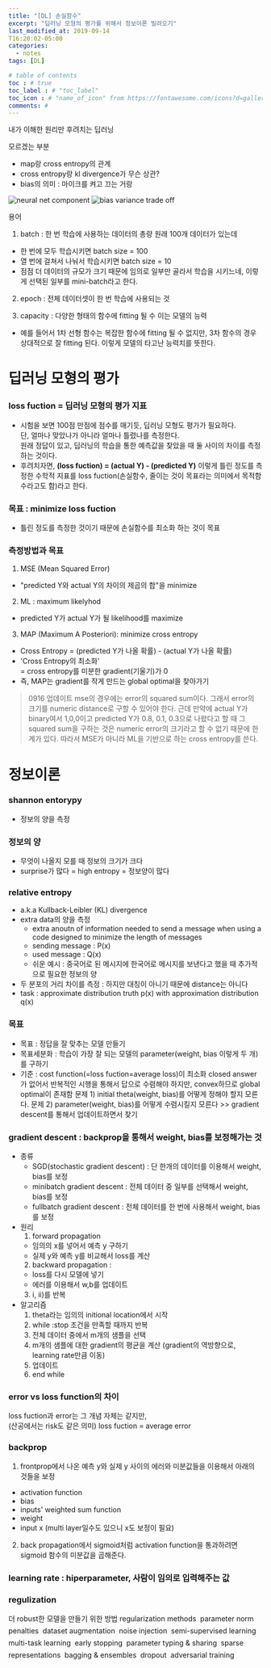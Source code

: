 ```yaml
---
title: "[DL] 손실함수"
excerpt: "딥러닝 모형의 평가를 위해서 정보이론 빌려오기"
last_modified_at: 2019-09-14
T16:20:02-05:00
categories:
  - notes
tags: [DL]

# table of contents
toc : # true
toc_label : # "toc_label"
toc_icon : # "name_of_icon" from https://fontawesome.com/icons?d=gallery&s=solid&m=free
comments: #
---
```

내가 이해한 원리만 후려치는 딥러닝

모르겠는 부분 
- map랑 cross entropy의 관계
- cross entropy랑 kl divergence가 무슨 상관?
- bias의 의미 : 마이크를 켜고 끄는 거랑 

![neural net component](https://upload.wikimedia.org/wikipedia/commons/b/b6/Artificial_neural_network.png)
![bias variance trade off](https://djsaunde.files.wordpress.com/2017/07/bias-variance-tradeoff.png)

용어
1. batch : 한 번 학습에 사용하는 데이터의 총량
원래 100개 데이터가 있는데
- 한 번에 모두 학습시키면 batch size = 100
- 열 번에 걸쳐서 나눠서 학습시키면 batch size = 10
- 점점 더 데이터의 규모가 크기 때문에 임의로 일부만 골라서 학습을 시키느네, 이렇게 선택된 일부를 mini-batch라고 한다.

2. epoch : 전체 데이터셋이 한 번 학습에 사용되는 것

3. capacity : 다양한 형태의 함수에 fitting 될 수 이는 모델의 능력
- 예를 들어서 1차 선형 함수는 복잡한 함수에 fitting 될 수 없지만, 3차 함수의 경우 상대적으로 잘 fitting 된다. 이렇게 모델의 타고난 능력치를 뜻한다.


# 딥러닝 모형의 평가
### loss fuction = 딥러닝 모형의 평가 지표
- 시험을 보면 100점 만점에 점수를 매기듯, 딥러닝 모형도 평가가 필요하다.   
단, 얼마나 맞았나가 아니라 얼마나 틀렸나를 측정한다.  
원래 정답이 있고, 딥러닝의 학습을 통한 예측값을 찾았을 때 둘 사이의 차이를 측정하는 것이다.
- 후려치자면, **(loss fuction) = (actual Y) - (predicted Y)**
이렇게 틀린 정도를 측정한 수학적 지표를 loss fuction(손실함수, 줄이는 것이 목표라는 의미에서 목적함수라고도 함)라고 한다.

### 목표 : minimize loss fuction
- 틀린 정도를 측정한 것이기 때문에 손실함수를 최소화 하는 것이 목표

### 측정방법과 목표
1. MSE (Mean Squared Error)
- "predicted Y와 actual Y의 차이의 제곱의 합"을 minimize

2. ML : maximum likelyhod
- predicted Y가 actual Y가 될 likelihood를 maximize

3. MAP (Maximum A Posteriori): minimize cross entropy
- Cross Entropy = (predicted Y가 나올 확률) - (actual Y가 나올 확률)
- 'Cross Entropy의 최소화'  
= cross entropy를 미분한 gradient(기울기)가 0
- 즉, MAP는 gradient를 작게 만드는 global optimal을 찾아가기

>0916 업데이트
mse의 경우에는 error의 squared sum이다. 
그래서 error의 크기를 numeric distance로 구할 수 있어야 한다.
근데 만약에 actual Y가 binary여서 1,0,0이고
predicted Y가 0.8, 0.1, 0.3으로 나왔다고 할 때
그 squared sum을 구하는 것은 numeric error의 크기라고 할 수 없기 때문에 한계가 있다.
따라서 MSE가 아니라 ML을 기반으로 하는 cross entropy를 쓴다.

# 정보이론
### shannon entorypy
- 정보의 양을 측정

### 정보의 양
- 무엇이 나올지 모를 때 정보의 크기가 크다
- surprise가 많다 = high entropy = 정보양이 많다

### relative entropy 
- a.k.a Kullback-Leibler (KL) divergence
- extra data의 양을 측정
    - extra anoutn of information needed to send a message when using a code designed to minimize the length of messages
    - sending message : P(x)
    - used message : Q(x)
    - 쉬운 예시 : 중국어로 된 메시지에 한국어로 메시지를 보낸다고 했을 때 추가적으로 필요한 정보의 양
- 두 분포의 거리 차이를 측정 : 하지만 대칭이 아니기 때문에 distance는 아니다
- task : approximate distribution truth p(x) with approximation distribution q(x)


### 목표
- 목표 : 정답을 잘 맞추는 모델 만들기
- 목표세분화 : 학습이 가장 잘 되는 모델의 parameter(weight, bias 이렇게 두 개)를 구하기  
- 기준 : cost function(=loss fuction=average loss)이 최소화
closed answer가 없어서 반복적인 시행을 통해서 답으로 수렴해야 하지만, convex하므로 global optimal이 존재함
문제 1) initial theta(weight, bias)를 어떻게 정해야 할지 모른다.
문제 2) parameter(weight, bias)를 어떻게 수렴시킬지 모른다 >> gradient descent를 통해서 업데이트하면서 찾기

### gradient descent : backprop을 통해서 weight, bias를 보정해가는 것
- 종류
  - SGD(stochastic gradient descent) : 단 한개의 데이터를 이용해서 weight, bias를 보정
  - minibatch gradient descent : 전체 데이터 중 일부를 선택해서 weight, bias를 보정
  - fullbatch gradient descent : 전체 데이터를 한 번에 사용해서 weight, bias를 보정
- 원리
  1. forward propagation
    - 임의의 x를 넣어서 예측 y 구하기  
    - 실제 y와 예측 y를 비교해서 loss를 계산
  2. backward propagation : 
    - loss를 다시 모델에 넣기  
    - 에러를 이용해서 w,b를 업데이트
  3. i, ii)를 반복
- 알고리즘
  1. theta라는 임의의 initional location에서 시작
  2. while :stop 조건을 만족할 때까지 반복
    1. 전체 데이터 중에서 m개의 샘플을 선택
    2. m개의 샘플에 대한 gradient의 평균을 계산 (gradient의 역방향으로, learning rate만큼 이동)
    3. 업데이트
  3. end while

### error vs loss function의 차이
loss fuction과 error는 그 개념 자체는 같지만,  
(산공에서는 risk도 같은 의미)
loss fuction = average error

### backprop
1. frontprop에서 나온 예측 y와 실제 y 사이의 에러와 미분값들을 이용해서 아래의 것들을 보정
- activation function
- bias
- inputs' weighted sum function
- weight
- input x (multi layer일수도 있으니 x도 보정이 필요)
2. back propagation에서 sigmoid처럼 activation function을 통과하려면 sigmoid 함수의 미분값을 곱해준다.  

### learning rate : hiperparameter, 사람이 임의로 입력해주는 값

### regulization
더 robust한 모델을 만들기 위한 방법
regularization methods
 parameter norm penalties
 dataset augmentation
 noise injection
 semi-supervised learning
 multi-task learning
 early stopping
 parameter typing & sharing
 sparse representations
 bagging & ensembles
 dropout
 adversarial training

